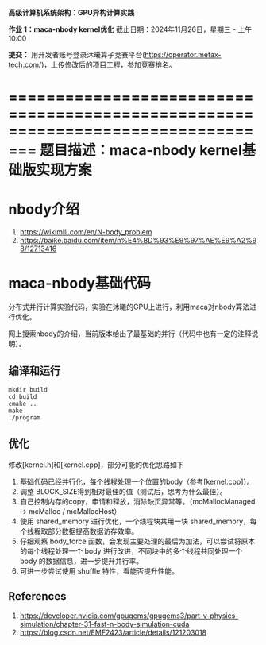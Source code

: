 **高级计算机系统架构：GPU异构计算实践**

**作业 1：maca-nbody kernel优化**
截止日期：2024年11月26日，星期三 - 上午10:00

**提交：**
用开发者账号登录沐曦算子竞赛平台(https://operator.metax-tech.com/)，上传修改后的项目工程，参加竞赛排名。

=================================================================================
**题目描述：maca-nbody kernel基础版实现方案**
=================================================================================
# nbody介绍

1. https://wikimili.com/en/N-body_problem 
2. https://baike.baidu.com/item/n%E4%BD%93%E9%97%AE%E9%A2%98/12713416

# maca-nbody基础代码

分布式并行计算实验代码，实验在沐曦的GPU上进行，利用maca对nbody算法进行优化。

网上搜索nbody的介绍，当前版本给出了最基础的并行（代码中也有一定的注释说明）。


## 编译和运行

```
mkdir build
cd build
cmake ..
make
./program
```
## 优化

修改[kernel.h]和[kernel.cpp]，部分可能的优化思路如下
1. 基础代码已经并行化，每个线程处理一个位置的body（参考[kernel.cpp]）。
2. 调整 BLOCK_SIZE得到相对最佳的值（测试后，思考为什么最佳）。
3. 自己控制内存的copy，申请和释放，消除缺页异常等。（mcMallocManaged -> mcMalloc / mcMallocHost）
4. 使用 shared_memory 进行优化，一个线程块共用一块 shared_memory，每个线程取部分数据提高数据访存效率。
5. 仔细观察 body_force 函数，会发现主要处理的最后为加法，可以尝试将原本的每个线程处理一个 body 进行改进，不同块中的多个线程共同处理一个 body 的数据信息，进一步提升并行率。
6. 可进一步尝试使用 shuffle 特性，看能否提升性能。

## References
1. https://developer.nvidia.com/gpugems/gpugems3/part-v-physics-simulation/chapter-31-fast-n-body-simulation-cuda
2. https://blog.csdn.net/EMF2423/article/details/121203018

